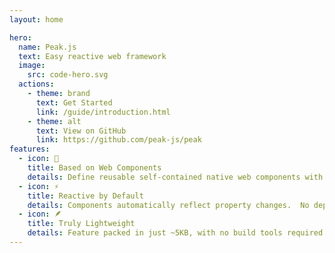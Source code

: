 ```yaml
---
layout: home

hero:
  name: Peak.js
  text: Easy reactive web framework
  image:
    src: code-hero.svg
  actions:
    - theme: brand
      text: Get Started
      link: /guide/introduction.html
    - theme: alt
      text: View on GitHub
      link: https://github.com/peak-js/peak
features:
  - icon: 🧩
    title: Based on Web Components
    details: Define reusable self-contained native web components with templates, reactive state, and scoped styles.
  - icon: ⚡
    title: Reactive by Default
    details: Components automatically reflect property changes.  No dependency tracking or manual rendering necessary.
  - icon: 🪶
    title: Truly Lightweight
    details: Feature packed in just ~5KB, with no build tools required. Drop in a script tag and get started. (Or, you can build with Vite if you prefer.)
---
```

